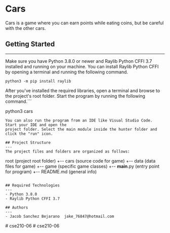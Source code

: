 # Cars

Cars is a game where you can earn points while eating coins, but be careful with the other cars.

## Getting Started

---

Make sure you have Python 3.8.0 or newer and Raylib Python CFFI 3.7 installed and running on your machine. You can install Raylib Python CFFI by opening a terminal and running the following command.

```
python3 -m pip install raylib
```

After you've installed the required libraries, open a terminal and browse to the project's root folder. Start the program by running the following command.```

python3 cars

```
You can also run the program from an IDE like Visual Studio Code. Start your IDE and open the
project folder. Select the main module inside the hunter folder and click the "run" icon.

## Project Structure
---
The project files and folders are organized as follows:
```

root (project root folder)
+-- cars (source code for game)
+-- data (data files for game)
+-- game (specific game classes)
+-- **main**.py (entry point for program)
+-- README.md (general info)

```

## Required Technologies
---
- Python 3.8.0
- Raylib Python CFFI 3.7

## Authors
---
- Jacob Sanchez Bejarano  jake_76847@hotmail.com
```
#   c s e 2 1 0 - 0 6  
 #   c s e 2 1 0 - 0 6  
 